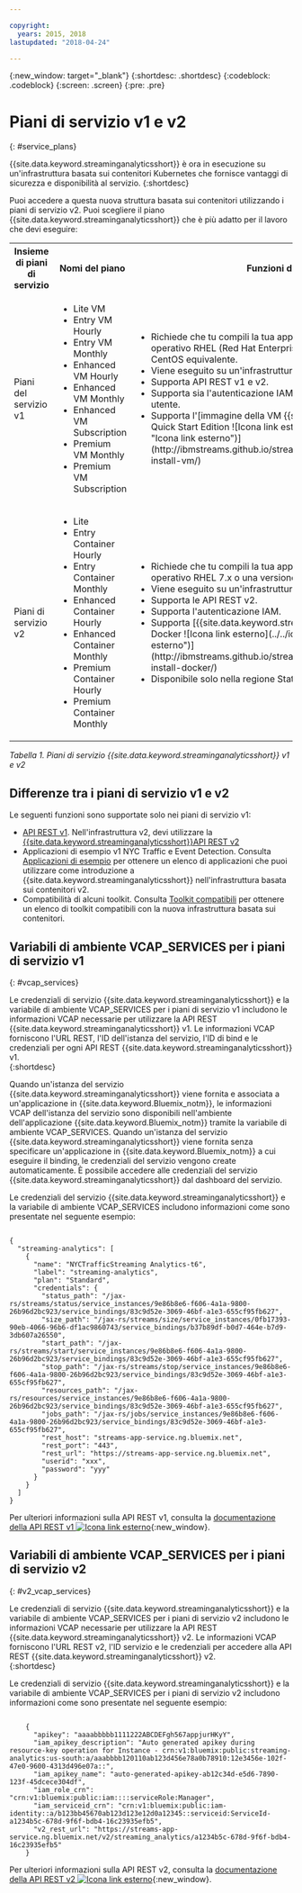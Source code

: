 ```yaml
---

copyright:
  years: 2015, 2018
lastupdated: "2018-04-24"

---
```


<!-- Attribute definitions -->
{:new_window: target="_blank"}
{:shortdesc: .shortdesc}
{:codeblock: .codeblock}
{:screen: .screen}
{:pre: .pre}

# Piani di servizio v1 e v2
{: #service_plans}

{{site.data.keyword.streaminganalyticsshort}} è ora in esecuzione su un'infrastruttura basata sui contenitori Kubernetes che fornisce vantaggi di sicurezza e disponibilità al servizio.
{:shortdesc}

Puoi accedere a questa nuova struttura basata sui contenitori utilizzando i piani di servizio v2. Puoi scegliere il piano {{site.data.keyword.streaminganalyticsshort}} che è più adatto per il lavoro che devi eseguire:


<table summary="Questa tabella fornisce un elenco di piani di servizio che puoi utilizzare per creare il tuo servizio {{site.data.keyword.streaminganalyticsshort}}. La tabella elenca tutti i piani di servizio sia per gli insiemi di piani v1 che per quelli v2 e fornisce un elenco di funzioni per ciascun insieme.">
  <tr>
    <th>Insieme di piani di servizio<br></th>
    <th>Nomi del piano<br></th>
    <th>Funzioni disponibili<br></th>
  </tr>
  <tr>
    <td width="15%">
    Piani del servizio v1    
    </td>
    <td width="35%">
    <ul>
      <li>Lite VM</li>
      <li>Entry VM Hourly</li>
      <li>Entry VM Monthly</li>
      <li>Enhanced VM Hourly</li>
      <li>Enhanced VM Monthly</li>
      <li>Enhanced VM Subscription</li>
      <li>Premium VM Monthly</li>
      <li>Premium VM Subscription</li>
    </ul>
    </td>
    <td>
      <ul>
        <li>Richiede che tu compili la tua applicazione Streams in un sistema operativo RHEL (Red Hat Enterprise Linux) 6.5 o una versione CentOS equivalente.</li>
        <li>Viene eseguito su un'infrastruttura basata sulle VM.</li>
        <li>Supporta API REST v1 e v2.<br></li>
        <li>Supporta sia l'autenticazione IAM sia l'autenticazione di credenziali utente.</li>
        <li>Supporta l'[immagine della VM {{site.data.keyword.streamsshort}} Quick Start Edition ![Icona link esterno](../../icons/launch-glyph.svg "Icona link esterno")](http://ibmstreams.github.io/streamsx.documentation/docs/4.2/qse-install-vm/)
      </ul>    
    </td>
  </tr>
  <tr>
    <td>
    Piani di servizio v2
    </td>
    <td>
      <ul>
        <li>Lite</li>
        <li>Entry Container Hourly</li>
        <li>Entry Container Monthly</li>
        <li>Enhanced Container Hourly</li>
        <li>Enhanced Container Monthly</li>
        <li>Premium Container Hourly</li>
        <li>Premium Container Monthly</li>
      </ul>
    </td>
    <td>
    <ul>
      <li>Richiede che tu compili la tua applicazione Streams in un sistema operativo RHEL 7.x o una versione CentOS equivalente.</li>
      <li>Viene eseguito su un'infrastruttura basata sui contenitori.</li>
      <li>Supporta le API REST v2.<br></li>
      <li>Supporta l'autenticazione IAM.</li>
      <li>Supporta [{{site.data.keyword.streamsshort}} Quick Start Edition con Docker ![Icona link esterno](../../icons/launch-glyph.svg "Icona link esterno")](http://ibmstreams.github.io/streamsx.documentation/docs/4.2/qse-install-docker/)</li>
      <li>Disponibile solo nella regione Stati Uniti Sud</li>
    </ul>
    </td>
  </tr>
</table>

*Tabella 1. Piani di servizio {{site.data.keyword.streaminganalyticsshort}} v1 e v2*

## Differenze tra i piani di servizio v1 e v2

Le seguenti funzioni sono supportate solo nei piani di servizio v1:

* [API REST v1](https://console.bluemix.net/apidocs/220). Nell'infrastruttura v2, devi utilizzare la [{{site.data.keyword.streaminganalyticsshort}}API REST v2](https://console.bluemix.net/apidocs/1939)
* Applicazioni di esempio v1 NYC Traffic e Event Detection. Consulta [Applicazioni di esempio](/docs/services/StreamingAnalytics/c_starterapps.html) per ottenere un elenco di applicazioni che puoi utilizzare come introduzione a {{site.data.keyword.streaminganalyticsshort}} nell'infrastruttura basata sui contenitori v2.
* Compatibilità di alcuni toolkit. Consulta [Toolkit compatibili](/docs/services/StreamingAnalytics/compatible_toolkits.html) per ottenere un elenco di toolkit compatibili con la nuova infrastruttura basata sui contenitori.

## Variabili di ambiente VCAP_SERVICES per i piani di servizio v1
{: #vcap_services}

Le credenziali di servizio {{site.data.keyword.streaminganalyticsshort}} e la variabile di ambiente VCAP_SERVICES per i piani di servizio v1 includono le informazioni VCAP necessarie per utilizzare la API REST {{site.data.keyword.streaminganalyticsshort}} v1. Le informazioni VCAP forniscono l'URL REST,
l'ID dell'istanza del servizio, l'ID di bind e le credenziali per ogni API REST {{site.data.keyword.streaminganalyticsshort}} v1.  
{:shortdesc}

 Quando un'istanza del servizio {{site.data.keyword.streaminganalyticsshort}} viene fornita e associata a un'applicazione in {{site.data.keyword.Bluemix_notm}}, le informazioni VCAP dell'istanza del servizio sono disponibili nell'ambiente dell'applicazione {{site.data.keyword.Bluemix_notm}} tramite la variabile di ambiente VCAP_SERVICES. Quando un'istanza del servizio {{site.data.keyword.streaminganalyticsshort}}
viene fornita senza specificare un'applicazione in {{site.data.keyword.Bluemix_notm}} a cui eseguire il binding, le credenziali del servizio vengono create automaticamente. È possibile accedere alle credenziali del servizio {{site.data.keyword.streaminganalyticsshort}}
dal dashboard del servizio.


Le credenziali del servizio {{site.data.keyword.streaminganalyticsshort}}
e la variabile di ambiente VCAP_SERVICES includono informazioni come sono presentate nel seguente esempio:

<pre><code>
{
  "streaming-analytics": [
    {
      "name": "NYCTrafficStreaming Analytics-t6",
      "label": "streaming-analytics",
      "plan": "Standard",
      "credentials": {
        "status_path": "/jax-rs/streams/status/service_instances/9e86b8e6-f606-4a1a-9800-26b96d2bc923/service_bindings/83c9d52e-3069-46bf-a1e3-655cf95fb627",
        "size_path": "/jax-rs/streams/size/service_instances/0fb17393-90eb-4066-96b6-df1ac9860743/service_bindings/b37b89df-b0d7-464e-b7d9-3db607a26550",
        "start_path": "/jax-rs/streams/start/service_instances/9e86b8e6-f606-4a1a-9800-26b96d2bc923/service_bindings/83c9d52e-3069-46bf-a1e3-655cf95fb627",
        "stop_path": "/jax-rs/streams/stop/service_instances/9e86b8e6-f606-4a1a-9800-26b96d2bc923/service_bindings/83c9d52e-3069-46bf-a1e3-655cf95fb627",
        "resources_path": "/jax-rs/resources/service_instances/9e86b8e6-f606-4a1a-9800-26b96d2bc923/service_bindings/83c9d52e-3069-46bf-a1e3-655cf95fb627",
        "jobs_path": "/jax-rs/jobs/service_instances/9e86b8e6-f606-4a1a-9800-26b96d2bc923/service_bindings/83c9d52e-3069-46bf-a1e3-655cf95fb627",
        "rest_host": "streams-app-service.ng.bluemix.net",
        "rest_port": "443",
        "rest_url": "https://streams-app-service.ng.bluemix.net",
        "userid": "xxx",
        "password": "yyy"
      }
    }
  ]
}	  
</code></pre>

Per ulteriori informazioni sulla API REST v1, consulta la [documentazione della API REST v1 ![Icona link esterno](../../icons/launch-glyph.svg "Icona link esterno")](https://console.ng.bluemix.net/apidocs/220){:new_window}.

## Variabili di ambiente VCAP_SERVICES per i piani di servizio v2
{: #v2_vcap_services}

Le credenziali di servizio {{site.data.keyword.streaminganalyticsshort}} e la variabile di ambiente VCAP_SERVICES per i piani di servizio v2 includono le informazioni VCAP necessarie per utilizzare la API REST {{site.data.keyword.streaminganalyticsshort}} v2. Le informazioni VCAP forniscono l'URL REST v2, l'ID servizio e le credenziali per accedere alla API REST {{site.data.keyword.streaminganalyticsshort}} v2.  
{:shortdesc}

Le credenziali di servizio {{site.data.keyword.streaminganalyticsshort}} e la variabile di ambiente VCAP_SERVICES per i piani di servizio v2 includono informazioni come sono presentate nel seguente esempio:

<pre><code>
    {
      "apikey": "aaaabbbbb1111222ABCDEFgh567appjurHKyY",
      "iam_apikey_description": "Auto generated apikey during resource-key operation for Instance - crn:v1:bluemix:public:streaming-analytics:us-south:a/aaabbbb120110ab123d456e78a0b78910:12e3456e-102f-47e0-9600-4313d496e07a::",
      "iam_apikey_name": "auto-generated-apikey-ab12c34d-e5d6-7890-123f-45dcece304df",
      "iam_role_crn": "crn:v1:bluemix:public:iam::::serviceRole:Manager",
      "iam_serviceid_crn": "crn:v1:bluemix:public:iam-identity::a/b123bb45670ab123d123e12d0a12345::serviceid:ServiceId-a1234b5c-678d-9f6f-bdb4-16c23935efb5",
      "v2_rest_url": "https://streams-app-service.ng.bluemix.net/v2/streaming_analytics/a1234b5c-678d-9f6f-bdb4-16c23935efb5"
    }
</code></pre>

Per ulteriori informazioni sulla API REST v2, consulta la [documentazione della API REST v2 ![Icona link esterno](../../icons/launch-glyph.svg "Icona link esterno")](https://console.ng.bluemix.net/apidocs/1939){:new_window}.
